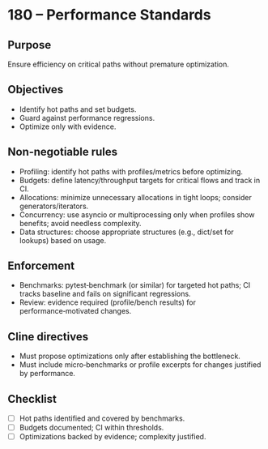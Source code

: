 # 180 – Performance Standards

## Purpose
Ensure efficiency on critical paths without premature optimization.

## Objectives
- Identify hot paths and set budgets.
- Guard against performance regressions.
- Optimize only with evidence.

## Non‑negotiable rules
- Profiling: identify hot paths with profiles/metrics before optimizing.
- Budgets: define latency/throughput targets for critical flows and track in CI.
- Allocations: minimize unnecessary allocations in tight loops; consider generators/iterators.
- Concurrency: use asyncio or multiprocessing only when profiles show benefits; avoid needless complexity.
- Data structures: choose appropriate structures (e.g., dict/set for lookups) based on usage.

## Enforcement
- Benchmarks: pytest‑benchmark (or similar) for targeted hot paths; CI tracks baseline and fails on significant regressions.
- Review: evidence required (profile/bench results) for performance‑motivated changes.

## Cline directives
- Must propose optimizations only after establishing the bottleneck.
- Must include micro‑benchmarks or profile excerpts for changes justified by performance.

## Checklist
- [ ] Hot paths identified and covered by benchmarks.
- [ ] Budgets documented; CI within thresholds.
- [ ] Optimizations backed by evidence; complexity justified.
